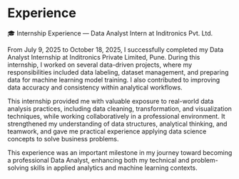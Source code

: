 # Experience

🎓 Internship Experience — Data Analyst Intern at Inditronics Pvt. Ltd.

From July 9, 2025 to October 18, 2025, I successfully completed my Data Analyst Internship at Inditronics Private Limited, Pune. During this internship, I worked on several data-driven projects, where my responsibilities included data labeling, dataset management, and preparing data for machine learning model training. I also contributed to improving data accuracy and consistency within analytical workflows.

This internship provided me with valuable exposure to real-world data analysis practices, including data cleaning, transformation, and visualization techniques, while working collaboratively in a professional environment. It strengthened my understanding of data structures, analytical thinking, and teamwork, and gave me practical experience applying data science concepts to solve business problems.

This experience was an important milestone in my journey toward becoming a professional Data Analyst, enhancing both my technical and problem-solving skills in applied analytics and machine learning contexts.
